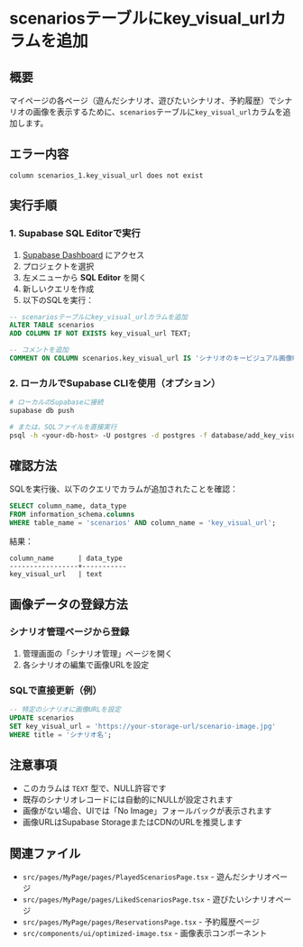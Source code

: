 # scenariosテーブルにkey_visual_urlカラムを追加

## 概要
マイページの各ページ（遊んだシナリオ、遊びたいシナリオ、予約履歴）でシナリオの画像を表示するために、`scenarios`テーブルに`key_visual_url`カラムを追加します。

## エラー内容
```
column scenarios_1.key_visual_url does not exist
```

## 実行手順

### 1. Supabase SQL Editorで実行

1. [Supabase Dashboard](https://supabase.com/dashboard) にアクセス
2. プロジェクトを選択
3. 左メニューから **SQL Editor** を開く
4. 新しいクエリを作成
5. 以下のSQLを実行：

```sql
-- scenariosテーブルにkey_visual_urlカラムを追加
ALTER TABLE scenarios
ADD COLUMN IF NOT EXISTS key_visual_url TEXT;

-- コメントを追加
COMMENT ON COLUMN scenarios.key_visual_url IS 'シナリオのキービジュアル画像URL';
```

### 2. ローカルでSupabase CLIを使用（オプション）

```bash
# ローカルのSupabaseに接続
supabase db push

# または、SQLファイルを直接実行
psql -h <your-db-host> -U postgres -d postgres -f database/add_key_visual_url_to_scenarios.sql
```

## 確認方法

SQLを実行後、以下のクエリでカラムが追加されたことを確認：

```sql
SELECT column_name, data_type 
FROM information_schema.columns 
WHERE table_name = 'scenarios' AND column_name = 'key_visual_url';
```

結果：
```
column_name      | data_type
-----------------+-----------
key_visual_url   | text
```

## 画像データの登録方法

### シナリオ管理ページから登録
1. 管理画面の「シナリオ管理」ページを開く
2. 各シナリオの編集で画像URLを設定

### SQLで直接更新（例）
```sql
-- 特定のシナリオに画像URLを設定
UPDATE scenarios
SET key_visual_url = 'https://your-storage-url/scenario-image.jpg'
WHERE title = 'シナリオ名';
```

## 注意事項

- このカラムは `TEXT` 型で、NULL許容です
- 既存のシナリオレコードには自動的にNULLが設定されます
- 画像がない場合、UIでは「No Image」フォールバックが表示されます
- 画像URLはSupabase StorageまたはCDNのURLを推奨します

## 関連ファイル

- `src/pages/MyPage/pages/PlayedScenariosPage.tsx` - 遊んだシナリオページ
- `src/pages/MyPage/pages/LikedScenariosPage.tsx` - 遊びたいシナリオページ
- `src/pages/MyPage/pages/ReservationsPage.tsx` - 予約履歴ページ
- `src/components/ui/optimized-image.tsx` - 画像表示コンポーネント

